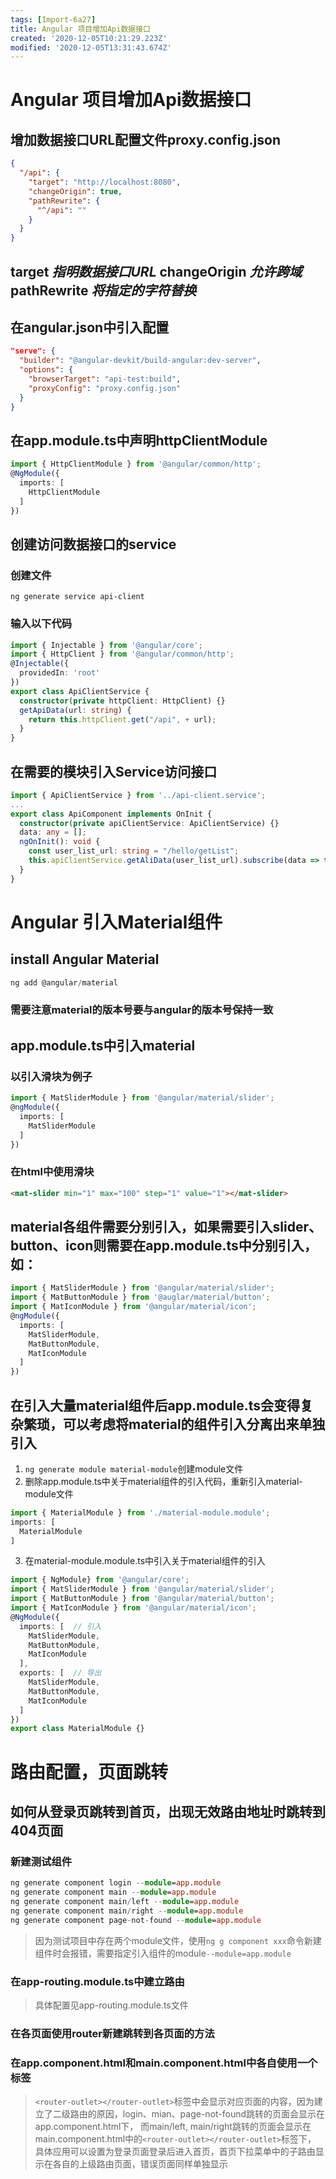 ```yaml
---
tags: [Import-6a27]
title: Angular 项目增加Api数据接口
created: '2020-12-05T10:21:29.223Z'
modified: '2020-12-05T13:31:43.674Z'
---
```


# Angular 项目增加Api数据接口
## 增加数据接口URL配置文件proxy.config.json
```json
{
  "/api": {
    "target": "http://localhost:8080",
    "changeOrigin": true,
    "pathRewrite": {
      "^/api": ""
    }
  }
}
```
__target__
_指明数据接口URL_
__changeOrigin__
_允许跨域_
__pathRewrite__
_将指定的字符替换_
---
## 在angular.json中引入配置
```json
"serve": {
  "builder": "@angular-devkit/build-angular:dev-server",
  "options": {
    "browserTarget": "api-test:build",
    "proxyConfig": "proxy.config.json"
  }
}
```
## 在app.module.ts中声明httpClientModule
```typescript
import { HttpClientModule } from '@angular/common/http';
@NgModule({
  imports: [
    HttpClientModule
  ]
})
```
## 创建访问数据接口的service
### 创建文件
`ng generate service api-client`
### 输入以下代码
```typescript
import { Injectable } from '@angular/core';
import { HttpClient } from '@angular/common/http';
@Injectable({
  providedIn: 'root'
})
export class ApiClientService {
  constructor(private httpClient: HttpClient) {}
  getApiData(url: string) {
    return this.httpClient.get("/api", + url);
  }
}
```
## 在需要的模块引入Service访问接口
```typescript
import { ApiClientService } from '../api-client.service';
...
export class ApiComponent implements OnInit {
  constructor(private apiClientService: ApiClientService) {}
  data: any = [];
  ngOnInit(): void {
    const user_list_url: string = "/hello/getList";
    this.apiClientService.getAliData(user_list_url).subscribe(data => this.data = data);
  }
}
```
# Angular 引入Material组件
## install Angular Material
```typescript
ng add @angular/material
```
### 需要注意material的版本号要与angular的版本号保持一致
## app.module.ts中引入material
### 以引入滑块为例子
```typescript
import { MatSliderModule } from '@angular/material/slider';
@ngModule({
  imports: [
    MatSliderModule
  ]
})
```
### 在html中使用滑块
```html
<mat-slider min="1" max="100" step="1" value="1"></mat-slider>
```
## material各组件需要分别引入，如果需要引入slider、button、icon则需要在app.module.ts中分别引入，如：
```typescript
import { MatSliderModule } from '@angular/material/slider';
import { MatButtonModule } from '@auglar/material/button';
import { MatIconModule } from '@angular/material/icon';
@ngModule({
  imports: [
    MatSliderModule,
    MatButtonModule,
    MatIconModule
  ]
})
```
## 在引入大量material组件后app.module.ts会变得复杂繁琐，可以考虑将material的组件引入分离出来单独引入
1. `ng generate module material-module`创建module文件
2. 删除app.module.ts中关于material组件的引入代码，重新引入material-module文件
```typescript
import { MaterialModule } from './material-module.module';
imports: [
  MaterialModule
]
```
3. 在material-module.module.ts中引入关于material组件的引入
```typescript
import { NgModule} from '@angular/core';
import { MatSliderModule } from '@angular/material/slider';
import { MatButtonModule } from '@angular/material/button';
import { MatIconModule } from '@angular/material/icon';
@NgModule({
  imports: [  // 引入
    MatSliderModule,
    MatButtonModule,
    MatIconModule
  ],
  exports: [  // 导出
    MatSliderModule,
    MatButtonModule,
    MatIconModule
  ]
})
export class MaterialModule {}
```
# 路由配置，页面跳转
## 如何从登录页跳转到首页，出现无效路由地址时跳转到404页面
### 新建测试组件
```typescript
ng generate component login --module=app.module
ng generate component main --module=app.module
ng generate component main/left --module=app.module
ng generate component main/right --module=app.module
ng generate component page-not-found --module=app.module
```
> 因为测试项目中存在两个module文件，使用`ng g component xxx`命令新建组件时会报错，需要指定引入组件的module`--module=app.module`
### 在app-routing.module.ts中建立路由
> 具体配置见app-routing.module.ts文件
### 在各页面使用router新建跳转到各页面的方法
### 在app.component.html和main.component.html中各自使用一个<router-outlet></router-outlet>标签
> `<router-outlet></router-outlet>`标签中会显示对应页面的内容，因为建立了二级路由的原因，login、mian、page-not-found跳转的页面会显示在app.component.html下，
> 而main/left, main/right跳转的页面会显示在main.component.html中的`<router-outlet></router-outlet>`标签下，
> 具体应用可以设置为登录页面登录后进入首页，首页下拉菜单中的子路由显示在各自的上级路由页面，错误页面同样单独显示